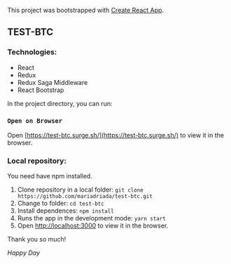 This project was bootstrapped with [Create React App](https://github.com/facebook/create-react-app).

## TEST-BTC

### Technologies:
- React
- Redux
- Redux Saga Middleware
- React Bootstrap

In the project directory, you can run:

### `Open on Browser`
Open [https://test-btc.surge.sh/](https://test-btc.surge.sh/) to view it in the browser.

### Local repository:
You need have npm installed.
1. Clone repository in a local folder: `git clone https://github.com/mariadriada/test-btc.git`
2. Change to folder: `cd test-btc` 
3. Install dependences: `npm install`
4. Runs the app in the development mode:  `yarn start`
5. Open [http://localhost:3000](http://localhost:3000) to view it in the browser.

Thank you so much!

*Happy Day*
